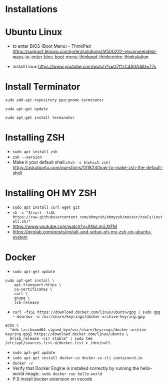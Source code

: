 # Installations

# Ubuntu Linux
- to enter BIOS (Boot Menu) - ThinkPad
https://support.lenovo.com/jo/en/solutions/ht500222-recommended-ways-to-enter-bios-boot-menu-thinkpad-thinkcentre-thinkstation

- install Linux
https://www.youtube.com/watch?v=G7ffzC4S0A4&t=77s


# Install Terminator 
```
sudo add-apt-repository ppa:gnome-terminator

sudo apt-get update

sudo apt-get install terminator
```

# Installing ZSH
- `sudo apt install zsh`
- `zsh --version`
- Make it your default shell:`chsh -s $(which zsh)`
https://askubuntu.com/questions/131823/how-to-make-zsh-the-default-shell
# Installing OH MY ZSH
- `sudo apt install curl wget git `
- `sh -c "$(curl -fsSL https://raw.githubusercontent.com/ohmyzsh/ohmyzsh/master/tools/install.sh)"`
- https://www.youtube.com/watch?v=ANxLmiLXtFM
- https://qirolab.com/posts/install-and-setup-oh-my-zsh-on-ubuntu-system



# Docker
-  `sudo apt-get update`
```
sudo apt-get install \
    apt-transport-https \
    ca-certificates \
    curl \
    gnupg \
    lsb-release
```
- `curl -fsSL https://download.docker.com/linux/ubuntu/gpg | sudo gpg --dearmor -o /usr/share/keyrings/docker-archive-keyring.gpg`
```
echo \
  "deb [arch=amd64 signed-by=/usr/share/keyrings/docker-archive-keyring.gpg] https://download.docker.com/linux/ubuntu \
  $(lsb_release -cs) stable" | sudo tee /etc/apt/sources.list.d/docker.list > /dev/null
```
- `sudo apt-get update`
- `sudo apt-get install docker-ce docker-ce-cli containerd.io`
- `docker -v`
- Verify that Docker Engine is installed correctly by running the hello-world image.: `sudo docker run hello-world`
- P.S install docker extension on vscode

